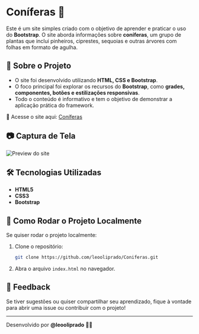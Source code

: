 # Coníferas 🌲

Este é um site simples criado com o objetivo de aprender e praticar o uso do **Bootstrap**. O site aborda informações sobre **coníferas**, um grupo de plantas que inclui pinheiros, ciprestes, sequoias e outras árvores com folhas em formato de agulha.

## 📌 Sobre o Projeto

- O site foi desenvolvido utilizando **HTML, CSS e Bootstrap**.
- O foco principal foi explorar os recursos do **Bootstrap**, como **grades, componentes, botões e estilizações responsivas**.
- Todo o conteúdo é informativo e tem o objetivo de demonstrar a aplicação prática do framework.

🔗 Acesse o site aqui: [Coníferas](https://leooliprado.github.io/Coniferas/)

## 📷 Captura de Tela

![Preview do site](https://via.placeholder.com/800x400?text=Preview+do+site)

## 🛠️ Tecnologias Utilizadas

- **HTML5**
- **CSS3**
- **Bootstrap**

## 🚀 Como Rodar o Projeto Localmente

Se quiser rodar o projeto localmente:
1. Clone o repositório:
   ```bash
   git clone https://github.com/leooliprado/Coniferas.git
   ```
2. Abra o arquivo `index.html` no navegador.

## 📢 Feedback
Se tiver sugestões ou quiser compartilhar seu aprendizado, fique à vontade para abrir uma issue ou contribuir com o projeto!

---
Desenvolvido por **@leooliprado** 🎨🚀


